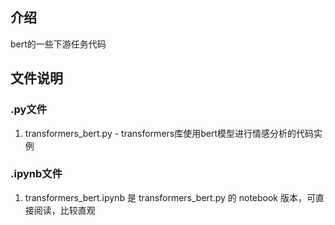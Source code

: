 ## 介绍
bert的一些下游任务代码

## 文件说明
### .py文件
1.  transformers_bert.py - transformers库使用bert模型进行情感分析的代码实例  

### .ipynb文件
1.  transformers_bert.ipynb 是 transformers_bert.py 的 notebook 版本，可直接阅读，比较直观
